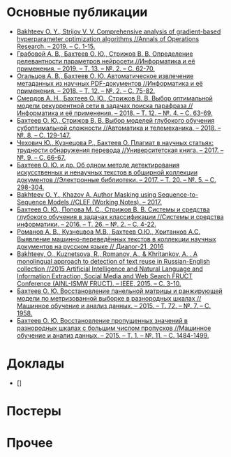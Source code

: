 # Основные публикации

* [Bakhteev O. Y., Strijov V. V. Comprehensive analysis of gradient-based hyperparameter optimization algorithms //Annals of Operations Research. – 2019. – С. 1-15.](https://link.springer.com/article/10.1007/s10479-019-03286-z)
* [Грабовой А. В., Бахтеев О. Ю., Стрижов В. В. Определение релевантности параметров нейросети //Информатика и её применения. – 2019. – Т. 13. – №. 2. – С. 62-70.](https://scholar.google.com/scholar?output=instlink&q=info:TW1SviU7pH0J:scholar.google.com/&hl=ru&as_sdt=0,5&scillfp=10800862900721812454&oi=lle)
* [Огальцов А. В., Бахтеев О. Ю. Автоматическое извлечение метаданных из научных PDF-документов //Информатика и её применения. – 2018. – Т. 12. – №. 2. – С. 75-82.](http://www.mathnet.ru/php/getFT.phtml?jrnid=ia&paperid=535&what=fullt&option_lang=rus)
* [Смердов А. Н., Бахтеев О. Ю., Стрижов В. В. Выбор оптимальной модели рекуррентной сети в задачах поиска парафраза //Информатика и её применения. – 2018. – Т. 12. – №. 4. – С. 63-69.](http://strijov.com/papers/SmerdovBakhteevStrijov_Paraphrase2017.pdf)
* [Бахтеев О. Ю., Стрижов В. В. Выбор моделей глубокого обучения субоптимальной сложности //Автоматика и телемеханика. – 2018. – №. 8. – С. 129-147.](https://www.researchgate.net/profile/Vadim_Strijov/publication/328436649_Deep_Learning_Model_Selection_of_Suboptimal_Complexity/links/5d2dfcc392851cf44089f380/Deep-Learning-Model-Selection-of-Suboptimal-Complexity.pdf)
* [Чехович Ю., Кузнецова Р., Бахтеев О. Плагиат в научных статьях: трудности обнаружения перевода //Университетская книга. – 2017. – №. 9. – С. 66-67.](https://elibrary.ru/item.asp?id=30519902)
* [Бахтеев О. Ю. и др. Об одном методе детектирования искусственных и ненаучных текстов в обширной коллекции документов //Электронные библиотеки. – 2017. – Т. 20. – №. 5. – С. 298-304.](http://ojs.kpfu.ru/index.php/elbib/article/download/476/90)
* [Bakhteev O. Y., Khazov A. Author Masking using Sequence-to-Sequence Models //CLEF (Working Notes). – 2017.](https://pan.webis.de/downloads/publications/papers/bakhteev_2017.pdf)
* [Бахтеев О. Ю., Попова М. С., Стрижов В. В. Системы и средства глубокого обучения в задачах классификации //Системы и средства информатики. – 2016. – Т. 26. – №. 2. – С. 4-22.](http://strijov.com/papers/Bakhteev2016AWS.pdf)
* [Романов А. В., Кузнецвоа М.В., Бахтеев О.Ю., Хританков А.С. Выявление машинно-переведённых текстов в коллекции научных документов на русском языке // Диалог-21, 2016](http://www.dialog-21.ru/media/3422/romanovavetal.pdf)
* [Bakhteev, O., Kuznetsova, R., Romanov, A., & Khritankov, A. . A monolingual approach to detection of text reuse in Russian-English collection //2015 Artificial Intelligence and Natural Language and Information Extraction, Social Media and Web Search FRUCT Conference (AINL-ISMW FRUCT). – IEEE, 2015. – С. 3-10.](https://ieeexplore.ieee.org/abstract/document/7382960/)
* [Бахтеев О. Ю. Восстановление панельной матрицы и ранжирующей модели по метризованной выборке в разнородных шкалах //Машинное обучение и анализ данных. – 2015. – Т. 72. – №. 7. – С. 1958.](http://jmlda.org/papers/doc/2015/no14/Bakhteev2015Recovery.pdf)
* [Бахтеев О. Ю. Восстановление пропущенных значений в разнородных шкалах с большим числом пропусков //Машинное обучение и анализ данных. – 2015. – Т. 1. – №. 11. – С. 1484-1499.](https://www.elibrary.ru/item.asp?id=24931577)

# Доклады
* []
# Постеры

# Прочее
